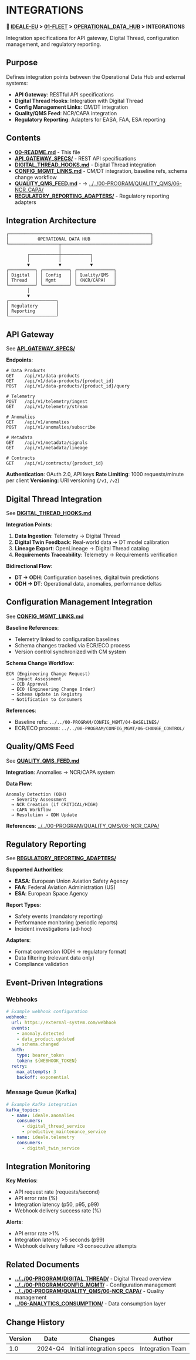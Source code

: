 # INTEGRATIONS

**📍 [IDEALE-EU](../../../) > [01-FLEET](../../) > [OPERATIONAL_DATA_HUB](../) > INTEGRATIONS**

Integration specifications for API gateway, Digital Thread, configuration management, and regulatory reporting.

## Purpose

Defines integration points between the Operational Data Hub and external systems:
- **API Gateway**: RESTful API specifications
- **Digital Thread Hooks**: Integration with Digital Thread
- **Config Management Links**: CM/DT integration
- **Quality/QMS Feed**: NCR/CAPA integration
- **Regulatory Reporting**: Adapters for EASA, FAA, ESA reporting

## Contents

- [**00-README.md**](00-README.md) - This file
- [**API_GATEWAY_SPECS/**](API_GATEWAY_SPECS/) - REST API specifications
- [**DIGITAL_THREAD_HOOKS.md**](DIGITAL_THREAD_HOOKS.md) - Digital Thread integration
- [**CONFIG_MGMT_LINKS.md**](CONFIG_MGMT_LINKS.md) - CM/DT integration, baseline refs, schema change workflow
- [**QUALITY_QMS_FEED.md**](QUALITY_QMS_FEED.md) - → [../../00-PROGRAM/QUALITY_QMS/06-NCR_CAPA/](../../../00-PROGRAM/QUALITY_QMS/06-NCR_CAPA/)
- [**REGULATORY_REPORTING_ADAPTERS/**](REGULATORY_REPORTING_ADAPTERS/) - Regulatory reporting adapters

## Integration Architecture

```
┌──────────────────────────────────────────────────────┐
│           OPERATIONAL DATA HUB                       │
└───────────────────┬──────────────────────────────────┘
                    │
        ┌───────────┼───────────┐
        │           │           │
        ▼           ▼           ▼
┌──────────┐ ┌──────────┐ ┌──────────────┐
│ Digital  │ │ Config   │ │ Quality/QMS  │
│ Thread   │ │ Mgmt     │ │ (NCR/CAPA)   │
└──────────┘ └──────────┘ └──────────────┘
        │
        ▼
┌──────────────────┐
│ Regulatory       │
│ Reporting        │
└──────────────────┘
```

## API Gateway

See [**API_GATEWAY_SPECS/**](API_GATEWAY_SPECS/)

**Endpoints**:
```
# Data Products
GET    /api/v1/data-products
GET    /api/v1/data-products/{product_id}
POST   /api/v1/data-products/{product_id}/query

# Telemetry
POST   /api/v1/telemetry/ingest
GET    /api/v1/telemetry/stream

# Anomalies
GET    /api/v1/anomalies
POST   /api/v1/anomalies/subscribe

# Metadata
GET    /api/v1/metadata/signals
GET    /api/v1/metadata/lineage

# Contracts
GET    /api/v1/contracts/{product_id}
```

**Authentication**: OAuth 2.0, API keys
**Rate Limiting**: 1000 requests/minute per client
**Versioning**: URI versioning (`/v1`, `/v2`)

## Digital Thread Integration

See [**DIGITAL_THREAD_HOOKS.md**](DIGITAL_THREAD_HOOKS.md)

**Integration Points**:
1. **Data Ingestion**: Telemetry → Digital Thread
2. **Digital Twin Feedback**: Real-world data → DT model calibration
3. **Lineage Export**: OpenLineage → Digital Thread catalog
4. **Requirements Traceability**: Telemetry → Requirements verification

**Bidirectional Flow**:
- **DT → ODH**: Configuration baselines, digital twin predictions
- **ODH → DT**: Operational data, anomalies, performance deltas

## Configuration Management Integration

See [**CONFIG_MGMT_LINKS.md**](CONFIG_MGMT_LINKS.md)

**Baseline References**:
- Telemetry linked to configuration baselines
- Schema changes tracked via ECR/ECO process
- Version control synchronized with CM system

**Schema Change Workflow**:
```
ECR (Engineering Change Request)
  → Impact Assessment
  → CCB Approval
  → ECO (Engineering Change Order)
  → Schema Update in Registry
  → Notification to Consumers
```

**References**:
- Baseline refs: `../../00-PROGRAM/CONFIG_MGMT/04-BASELINES/`
- ECR/ECO process: `../../00-PROGRAM/CONFIG_MGMT/06-CHANGE_CONTROL/`

## Quality/QMS Feed

See [**QUALITY_QMS_FEED.md**](QUALITY_QMS_FEED.md)

**Integration**: Anomalies → NCR/CAPA system

**Data Flow**:
```
Anomaly Detection (ODH)
  → Severity Assessment
  → NCR Creation (if CRITICAL/HIGH)
  → CAPA Workflow
  → Resolution → ODH Update
```

**References**: [../../00-PROGRAM/QUALITY_QMS/06-NCR_CAPA/](../../../00-PROGRAM/QUALITY_QMS/06-NCR_CAPA/)

## Regulatory Reporting

See [**REGULATORY_REPORTING_ADAPTERS/**](REGULATORY_REPORTING_ADAPTERS/)

**Supported Authorities**:
- **EASA**: European Union Aviation Safety Agency
- **FAA**: Federal Aviation Administration (US)
- **ESA**: European Space Agency

**Report Types**:
- Safety events (mandatory reporting)
- Performance monitoring (periodic reports)
- Incident investigations (ad-hoc)

**Adapters**:
- Format conversion (ODH → regulatory format)
- Data filtering (relevant data only)
- Compliance validation

## Event-Driven Integrations

### Webhooks
```yaml
# Example webhook configuration
webhook:
  url: https://external-system.com/webhook
  events:
    - anomaly.detected
    - data_product.updated
    - schema.changed
  auth:
    type: bearer_token
    token: ${WEBHOOK_TOKEN}
  retry:
    max_attempts: 3
    backoff: exponential
```

### Message Queue (Kafka)
```yaml
# Example Kafka integration
kafka_topics:
  - name: ideale.anomalies
    consumers:
      - digital_thread_service
      - predictive_maintenance_service
  - name: ideale.telemetry
    consumers:
      - digital_twin_service
```

## Integration Monitoring

**Key Metrics**:
- API request rate (requests/second)
- API error rate (%)
- Integration latency (p50, p95, p99)
- Webhook delivery success rate (%)

**Alerts**:
- API error rate >1%
- Integration latency >5 seconds (p99)
- Webhook delivery failure >3 consecutive attempts

## Related Documents

- [**../../00-PROGRAM/DIGITAL_THREAD/**](../../../00-PROGRAM/DIGITAL_THREAD/) - Digital Thread overview
- [**../../00-PROGRAM/CONFIG_MGMT/**](../../../00-PROGRAM/CONFIG_MGMT/) - Configuration management
- [**../../00-PROGRAM/QUALITY_QMS/06-NCR_CAPA/**](../../../00-PROGRAM/QUALITY_QMS/06-NCR_CAPA/) - Quality management
- [**../06-ANALYTICS_CONSUMPTION/**](../06-ANALYTICS_CONSUMPTION/00-README.md) - Data consumption layer

## Change History

| Version | Date    | Changes                         | Author          |
|---------|---------|----------------------------------|--------------------|
| 1.0     | 2024-Q4 | Initial integration specs       | Integration Team |
